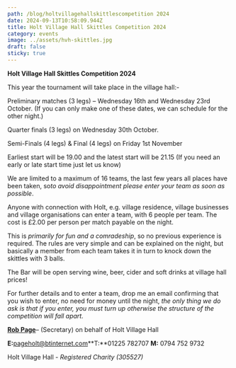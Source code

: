 ```yaml
---
path: /blog/holtvillagehallskittlescompetition 2024
date: 2024-09-13T10:58:09.944Z
title: Holt Village Hall Skittles Competition 2024
category: events
image: ../assets/hvh-skittles.jpg
draft: false
sticky: true
---
```

**Holt Village Hall Skittles Competition 2024**

This year the tournament will take place in the village hall:-

Preliminary matches (3 legs) – Wednesday 16th and Wednesday 23rd October. (If you can only make one of these dates, we can schedule for the other night.)

Quarter finals (3 legs) on Wednesday 30th October.

Semi-Finals (4 legs) & Final (4 legs) on Friday 1st November

Earliest start will be 19.00 and the latest start will be 21.15 (If you need an early or late start time just let us know)

We are limited to a maximum of 16 teams, the last few years all places have been taken, so*to avoid disappointment please enter your team as soon as possible*.

Anyone with connection with Holt, e.g. village residence, village businesses and village organisations can enter a team, with 6 people per team. The cost is £2.00 per person per match payable on the night.

This is *primarily for fun and a comradeship*, so no previous experience is required. The rules are very simple and can be explained on the night, but basically a member from each team takes it in turn to knock down the skittles with 3 balls.

The Bar will be open serving wine, beer, cider and soft drinks at village hall prices!

For further details and to enter a team, drop me an email confirming that you wish to enter, no need for money until the night, *the only thing we do ask is that if you enter, you must turn up otherwise the structure of the competition will fall apart.*

**[Rob Page](<>)**– (Secretary) on behalf of Holt Village Hall 

**E:**[pageholt@btinternet.com](mailto:pageholt@btinternet.com)**T:**01225 782707 **M:** 0794 752 9732

Holt Village Hall - *Registered Charity (305527)*